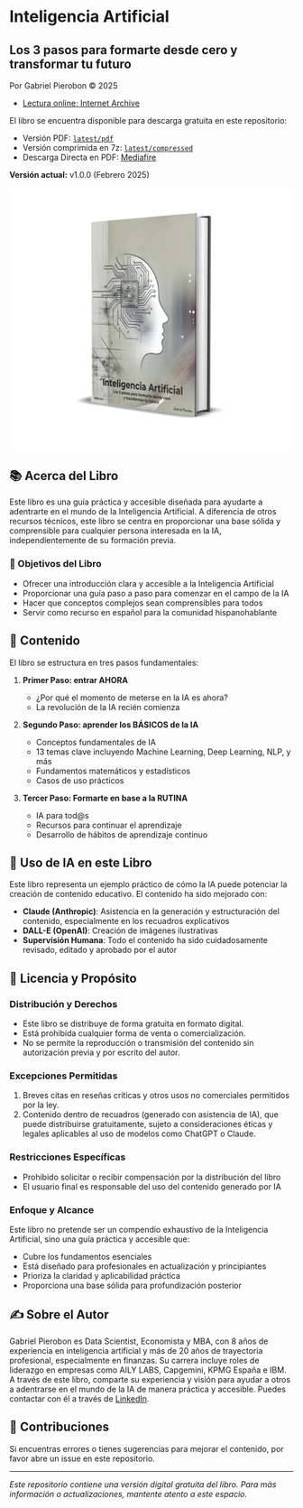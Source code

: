    # Inteligencia Artificial
## Los 3 pasos para formarte desde cero y transformar tu futuro

Por Gabriel Pierobon © 2025
- [Lectura online: Internet Archive](https://archive.org/details/inteligencia_artificial_3_pasos_v1.0.0_202502)

El libro se encuentra disponible para descarga gratuita en este repositorio:
- Versión PDF: [`latest/pdf`](latest/pdf)
- Versión comprimida en 7z: [`latest/compressed`](latest/compressed)
- Descarga Directa en PDF: [Mediafire](https://www.mediafire.com/file/xxkrp3zhby1cynf/inteligencia_artificial_3_pasos_v1.0.0.pdf/file)

**Versión actual:** v1.0.0 (Febrero 2025)

<img src="/assets/cover_v1.0.0_book.png" alt="Título del libro" width="600"/>

## 📚 Acerca del Libro

Este libro es una guía práctica y accesible diseñada para ayudarte a adentrarte en el mundo de la Inteligencia Artificial. A diferencia de otros recursos técnicos, este libro se centra en proporcionar una base sólida y comprensible para cualquier persona interesada en la IA, independientemente de su formación previa.

### 🎯 Objetivos del Libro

- Ofrecer una introducción clara y accesible a la Inteligencia Artificial
- Proporcionar una guía paso a paso para comenzar en el campo de la IA
- Hacer que conceptos complejos sean comprensibles para todos
- Servir como recurso en español para la comunidad hispanohablante

## 📖 Contenido

El libro se estructura en tres pasos fundamentales:

1. **Primer Paso: entrar AHORA**
   - ¿Por qué el momento de meterse en la IA es ahora?
   - La revolución de la IA recién comienza

2. **Segundo Paso: aprender los BÁSICOS de la IA**
   - Conceptos fundamentales de IA
   - 13 temas clave incluyendo Machine Learning, Deep Learning, NLP, y más
   - Fundamentos matemáticos y estadísticos
   - Casos de uso prácticos

3. **Tercer Paso: Formarte en base a la RUTINA**
   - IA para tod@s
   - Recursos para continuar el aprendizaje
   - Desarrollo de hábitos de aprendizaje continuo

## 🤖 Uso de IA en este Libro

Este libro representa un ejemplo práctico de cómo la IA puede potenciar la creación de contenido educativo. El contenido ha sido mejorado con:

- **Claude (Anthropic)**: Asistencia en la generación y estructuración del contenido, especialmente en los recuadros explicativos
- **DALL-E (OpenAI)**: Creación de imágenes ilustrativas
- **Supervisión Humana**: Todo el contenido ha sido cuidadosamente revisado, editado y aprobado por el autor

## 📜 Licencia y Propósito

### Distribución y Derechos
- Este libro se distribuye de forma gratuita en formato digital.
- Está prohibida cualquier forma de venta o comercialización.
- No se permite la reproducción o transmisión del contenido sin autorización previa y por escrito del autor.

### Excepciones Permitidas
1. Breves citas en reseñas críticas y otros usos no comerciales permitidos por la ley.
2. Contenido dentro de recuadros (generado con asistencia de IA), que puede distribuirse gratuitamente, sujeto a consideraciones éticas y legales aplicables al uso de modelos como ChatGPT o Claude.

### Restricciones Específicas
- Prohibido solicitar o recibir compensación por la distribución del libro
- El usuario final es responsable del uso del contenido generado por IA

### Enfoque y Alcance
Este libro no pretende ser un compendio exhaustivo de la Inteligencia Artificial, sino una guía práctica y accesible que:
- Cubre los fundamentos esenciales
- Está diseñado para profesionales en actualización y principiantes
- Prioriza la claridad y aplicabilidad práctica
- Proporciona una base sólida para profundización posterior

## ✍️ Sobre el Autor

Gabriel Pierobon es Data Scientist, Economista y MBA, con 8 años de experiencia en inteligencia artificial y más de 20 años de trayectoria profesional, especialmente en finanzas. Su carrera incluye roles de liderazgo en empresas como AILY LABS, Capgemini, KPMG España e IBM. A través de este libro, comparte su experiencia y visión para ayudar a otros a adentrarse en el mundo de la IA de manera práctica y accesible. Puedes contactar con él a través de [LinkedIn](https://www.linkedin.com/in/gabrielpierobon/).

## 🤝 Contribuciones

Si encuentras errores o tienes sugerencias para mejorar el contenido, por favor abre un issue en este repositorio.

---

*Este repositorio contiene una versión digital gratuita del libro. Para más información o actualizaciones, mantente atento a este espacio.*
